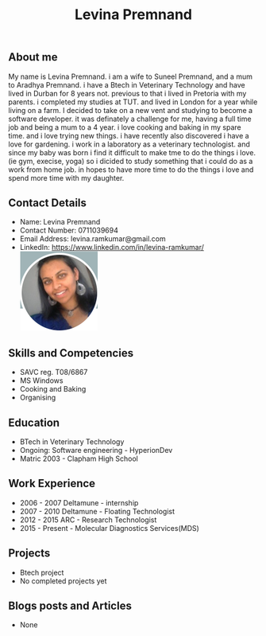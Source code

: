 
<!DOCTYPE html>
<html>

<head>
    <link rel="stylesheet" href="style.css" />
  
</head>
<body>
    <header>
        <h1> Levina Premnand</h1>
    </header>
</body>
<body>
    <h2>About me</h2>
    <p>My name is Levina Premnand. i am a wife to Suneel Premnand, and a mum to Aradhya Premnand. i have a Btech in Veterinary Technology and have lived in Durban for 8 years not. previous to that i lived in Pretoria with my parents. i completed my studies at TUT. and lived in London for a year while living on a farm. I decided to take on a new vent and studying to become a software developer. it was definately a challenge for me, having a full time job and being a mum to a 4 year. i love cooking and baking in my spare time. and i love trying new things. i have recently also discovered i have a love for gardening. i work in a laboratory as a veterinary technologist. and since my baby was born i find it difficult to make tme to do the things i love. (ie gym, execise, yoga) so i dicided to study something that i could do as a work from home job. in hopes to have more time to do the things i love and spend more time with my daughter.</p>

</body>


<body>
    <h2> Contact Details </h2>
    <ul>
        <li>Name: Levina Premnand </li>
        <li>Contact Number: 0711039694 </li>
        <li>Email Address: levina.ramkumar@gmail.com </li>
        <li>LinkedIn: <a href = "https//www.linkedin.com/in/levina-ramkumar/">https://www.linkedin.com/in/levina-ramkumar/ </a> </li>
        <img src = 'image1.png'>
    </ul>
</body> 

<body>
    <h2> Skills and Competencies</h2> 
    <ul>
        <li>SAVC reg. T08/6867</li>
        <li>MS Windows</li>
        <li>Cooking and Baking </li>
        <li>Organising</li>
    </ul>
</body>
<body>
    <h2>Education</h2>
    <ul>
        <li>BTech in Veterinary Technology</li>
        <li>Ongoing: Software engineering - HyperionDev</li>
        <li>Matric 2003 - Clapham High School</li>
    </ul>
</body>
<body>
    <h2>Work Experience</h2>
    <ul>
        <li>2006 - 2007 Deltamune - internship </li>
        <li>2007 - 2010 Deltamune - Floating Technologist</li>
        <li>2012 - 2015 ARC - Research Technologist</li>
        <li>2015 - Present - Molecular Diagnostics Services(MDS)</li>
    </ul>
</body>
<body>
    <h2>Projects</h2>
    <ul>
        <li>Btech project</li>
        <li>No completed projects yet</li>
    </ul>
</body>
<body>
    <h2>Blogs posts and Articles</h2>
    <ul>
        <li>None</li>
    </ul>
</body>
   
</html>

